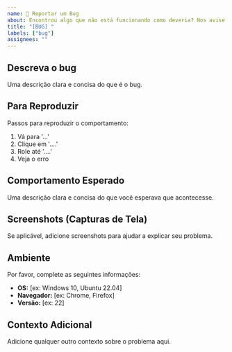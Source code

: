 ```yaml
---
name: 🐛 Reportar um Bug
about: Encontrou algo que não está funcionando como deveria? Nos avise.
title: "[BUG] "
labels: ["bug"]
assignees: ""
---
```


## Descreva o bug
Uma descrição clara e concisa do que é o bug.

## Para Reproduzir
Passos para reproduzir o comportamento:

1. Vá para '...'
2. Clique em '....'
3. Role até '....'
4. Veja o erro

## Comportamento Esperado
Uma descrição clara e concisa do que você esperava que acontecesse.

## Screenshots (Capturas de Tela)
Se aplicável, adicione screenshots para ajudar a explicar seu problema.

## Ambiente
Por favor, complete as seguintes informações:
- **OS:** [ex: Windows 10, Ubuntu 22.04]
- **Navegador:** [ex: Chrome, Firefox]  
- **Versão:** [ex: 22]

## Contexto Adicional
Adicione qualquer outro contexto sobre o problema aqui.
